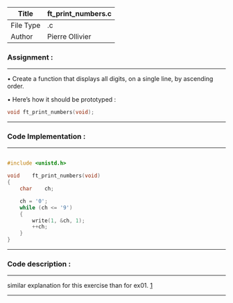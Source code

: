 | Title       | ft_print_numbers.c |
| ----------- | ------------------ |
| File Type   | .c                 |
| Author      | Pierre Ollivier    |

### Assignment :
---

• Create a function that displays all digits, on a single line, by ascending order.

• Here’s how it should be prototyped :

```C
void ft_print_numbers(void);
```

---

### Code Implementation :
---

```C

#include <unistd.h>

void	ft_print_numbers(void)
{
	char	ch;

	ch = '0';
	while (ch <= '9')
	{
		write(1, &ch, 1);
		++ch;
	}
}

```

---

### Code description :
___

similar explanation for this exercise than for ex01. [1]

[1]: https://github.com/pierrelgol/42_2023/tree/main/piscine/c00/ex01

---
